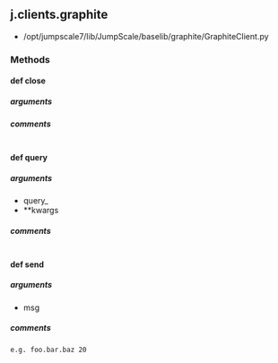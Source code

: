 ## j.clients.graphite

- /opt/jumpscale7/lib/JumpScale/baselib/graphite/GraphiteClient.py

### Methods

#### def close 
##### arguments

##### comments

```

```

#### def query 
##### arguments

- query_
- **kwargs

##### comments

```

```

#### def send 
##### arguments

- msg

##### comments

```
e.g. foo.bar.baz 20

```

